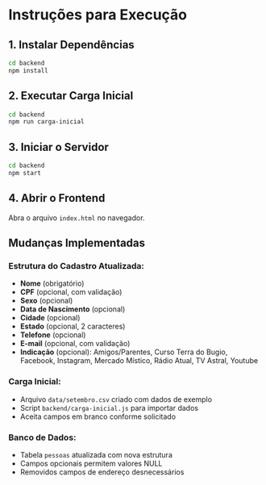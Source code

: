 # Instruções para Execução

## 1. Instalar Dependências
```bash
cd backend
npm install
```

## 2. Executar Carga Inicial
```bash
cd backend
npm run carga-inicial
```

## 3. Iniciar o Servidor
```bash
cd backend
npm start
```

## 4. Abrir o Frontend
Abra o arquivo `index.html` no navegador.

## Mudanças Implementadas

### Estrutura do Cadastro Atualizada:
- **Nome** (obrigatório)
- **CPF** (opcional, com validação)
- **Sexo** (opcional)
- **Data de Nascimento** (opcional)
- **Cidade** (opcional)
- **Estado** (opcional, 2 caracteres)
- **Telefone** (opcional)
- **E-mail** (opcional, com validação)
- **Indicação** (opcional): Amigos/Parentes, Curso Terra do Bugio, Facebook, Instagram, Mercado Místico, Rádio Atual, TV Astral, Youtube

### Carga Inicial:
- Arquivo `data/setembro.csv` criado com dados de exemplo
- Script `backend/carga-inicial.js` para importar dados
- Aceita campos em branco conforme solicitado

### Banco de Dados:
- Tabela `pessoas` atualizada com nova estrutura
- Campos opcionais permitem valores NULL
- Removidos campos de endereço desnecessários